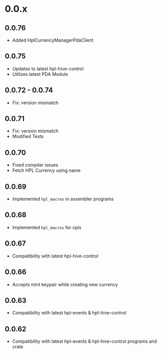 # 0.0.x

## 0.0.76

- Added HplCurrencyManagerPdaClient

## 0.0.75

- Updates to latest hpl-hive-control
- Utilizes latest PDA Module

## 0.0.72 - 0.0.74

- Fix: version mismatch

## 0.0.71

- Fix: version mismatch
- Modified Tests

## 0.0.70

- Fixed compiler issues
- Fetch HPL Currency using name

## 0.0.69

- Implemented `hpl_macros` in assembler programs

## 0.0.68

- Implemented `hpl_macros` for cpis

## 0.0.67

- Compatibility with latest hpl-hive-control

## 0.0.66

- Accepts mint keypair while creating new currency

## 0.0.63

- Compatibility with latest hpl-events & hpl-hive-control

## 0.0.62

- Compatibility with latest hpl-events & hpl-hive-control programs and crate
